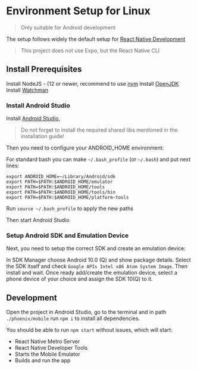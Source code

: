 # Environment Setup for Linux

> Only suitable for Android development

The setup follows widely the default setup for [React Native Development](https://reactnative.dev/docs/environment-setup)

> This project does not use Expo, but the React Native CLI

## Install Prerequisites

Install NodeJS - (12 or newer, recommend to use [nvm](https://github.com/nvm-sh/nvm)
Install [OpenJDK](http://openjdk.java.net/)
Install [Watchman](https://facebook.github.io/watchman/docs/install.html#linux-and-macos)

### Install Android Studio

Install [Android Studio](https://developer.android.com/studio/install?authuser=1#linux), 

> Do not forget to install the required shared libs mentioned in the installation guide!

Then you need to configure your ANDROID_HOME environment:

For standard bash you can make `~/.bash_profile` (or `~/.bash`) and put next lines:
```
export ANDROID_HOME=~/Library/Android/sdk
export PATH=$PATH:$ANDROID_HOME/emulator
export PATH=$PATH:$ANDROID_HOME/tools
export PATH=$PATH:$ANDROID_HOME/tools/bin
export PATH=$PATH:$ANDROID_HOME/platform-tools
```

Run `source ~/.bash_profile` to apply the new paths

Then start Android Studio

### Setup Android SDK and Emulation Device

Next, you need to setup the correct SDK and create an emulation device:

In SDK Manager choose Android 10.0 (Q) and show package details. Select the SDK itself and check `Google APIs Intel x86 Atom System Image`. Then install and wait.
Once ready add/create the emulation device, select a  phone device of your choice and assign the SDK 10(Q) to it.

## Development

Open the project in Android Studio, 
go to the terminal and in path `./phoenix/mobile` run `npm i` to install all dependencies.

You should be able to run `npm start` without issues, which will start:

- React Native Metro Server
- React Native Developer Tools
- Starts the Mobile Emulator
- Builds and run the app 

 